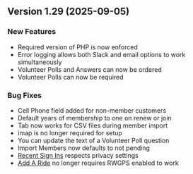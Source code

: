  ## Version 1.29 (2025-09-05)

 ### New Features
 - Required version of PHP is now enforced
 - Error logging allows both Slack and email options to work simultaneously
 - Volunteer Polls and Answers can now be ordered
 - Volunteer Polls can now be required

 ### Bug Fixes
 - Cell Phone field added for non-member customers
 - Default years of membership to one on renew or join
 - Tab now works for CSV files during member import
 - imap is no longer required for setup
 - You can update the text of a Volunteer Poll question
 - Import Members now defaults to not pending
 - [Recent Sign Ins](/Membership/recent) respects privacy settings
 - [Add A Ride](/Rides/edit/0) no longer requires RWGPS enabled to work
